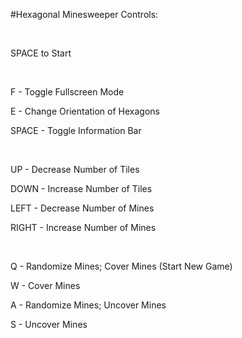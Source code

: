 #Hexagonal Minesweeper Controls:

&nbsp;
 
SPACE to Start
 
&nbsp;
 

F - Toggle Fullscreen Mode

E - Change Orientation of Hexagons

SPACE - Toggle Information Bar
 
&nbsp;
  
UP - Decrease Number of Tiles

DOWN - Increase Number of Tiles

LEFT - Decrease Number of Mines

RIGHT - Increase Number of Mines

&nbsp;
 
Q - Randomize Mines; Cover Mines (Start New Game)

W - Cover Mines

A - Randomize Mines; Uncover Mines

S - Uncover Mines
